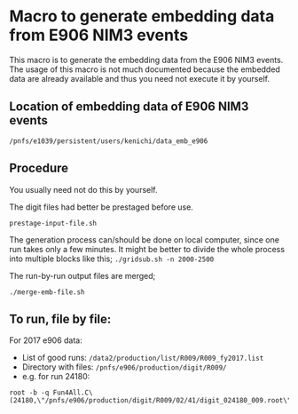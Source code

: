 # Macro to generate embedding data from E906 NIM3 events

This macro is to generate the embedding data from the E906 NIM3 events.
The usage of this macro is not much documented because the embedded data are already available and thus you need not execute it by yourself.

## Location of embedding data of E906 NIM3 events

```
/pnfs/e1039/persistent/users/kenichi/data_emb_e906
```

## Procedure

You usually need not do this by yourself.

The digit files had better be prestaged before use.
```
prestage-input-file.sh
```

The generation process can/should be done on local computer, since one run takes only a few minutes.
It might be better to divide the whole process into multiple blocks like this;
``
./gridsub.sh -n 2000-2500
``

The run-by-run output files are merged;
```
./merge-emb-file.sh
```

## To run, file by file:

For 2017 e906 data:
- List of good runs: `/data2/production/list/R009/R009_fy2017.list`
- Directory with files: `/pnfs/e906/production/digit/R009/`
- e.g. for run 24180:

```
root -b -q Fun4All.C\(24180,\"/pnfs/e906/production/digit/R009/02/41/digit_024180_009.root\"\)
```